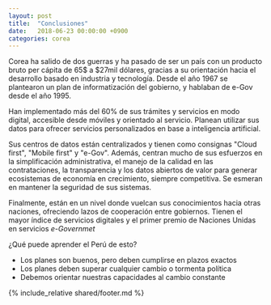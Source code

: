 ```yaml
---
layout: post
title:  "Conclusiones"
date:   2018-06-23 00:00:00 +0900
categories: corea
---
```


Corea ha salido de dos guerras y ha pasado de ser un país con un producto bruto per cápita de 65$ a $27mil dólares, gracias a su orientación hacia el desarrollo basado en industria y tecnología. Desde el año 1967 se plantearon un plan de informatización del gobierno, y hablaban de e-Gov desde el año 1995. 

Han implementado más del 60% de sus trámites y servicios en modo digital, accesible desde móviles y orientado al servicio. Planean utilizar sus datos para ofrecer servicios personalizados en base a inteligencia artificial. 

Sus centros de datos están centralizados y tienen como consignas "Cloud first", "Mobile first" y "e-Gov". Además, centran mucho de sus esfuerzos en la simplificación administrativa, el manejo de la calidad en las contrataciones, la transparencia y los datos abiertos de valor para generar ecosistemas de economía en crecimiento, siempre competitiva. Se esmeran en mantener la seguridad de sus sistemas. 

Finalmente, están en un nivel donde vuelcan sus conocimientos hacia otras naciones, ofreciendo lazos de cooperación entre gobiernos. Tienen el mayor índice de servicios digitales y el primer premio de Naciones Unidas en servicios _e-Governmet_

¿Qué puede aprender el Perú de esto?
- Los planes son buenos, pero deben cumplirse en plazos exactos
- Los planes deben superar cualquier cambio o tormenta política
- Debemos orientar nuestras capacidades al cambio constante


{% include_relative shared/footer.md %}
